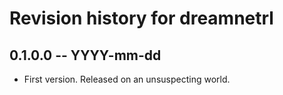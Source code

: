 # Revision history for dreamnetrl

## 0.1.0.0  -- YYYY-mm-dd

* First version. Released on an unsuspecting world.
